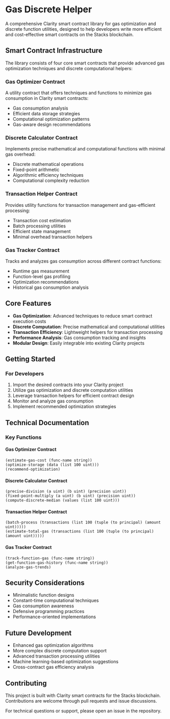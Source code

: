 # Gas Discrete Helper

A comprehensive Clarity smart contract library for gas optimization and discrete function utilities, designed to help developers write more efficient and cost-effective smart contracts on the Stacks blockchain.

## Smart Contract Infrastructure

The library consists of four core smart contracts that provide advanced gas optimization techniques and discrete computational helpers:

### Gas Optimizer Contract
A utility contract that offers techniques and functions to minimize gas consumption in Clarity smart contracts:
- Gas consumption analysis
- Efficient data storage strategies
- Computational optimization patterns
- Gas-aware design recommendations

### Discrete Calculator Contract
Implements precise mathematical and computational functions with minimal gas overhead:
- Discrete mathematical operations
- Fixed-point arithmetic
- Algorithmic efficiency techniques
- Computational complexity reduction

### Transaction Helper Contract
Provides utility functions for transaction management and gas-efficient processing:
- Transaction cost estimation
- Batch processing utilities
- Efficient state management
- Minimal overhead transaction helpers

### Gas Tracker Contract
Tracks and analyzes gas consumption across different contract functions:
- Runtime gas measurement
- Function-level gas profiling
- Optimization recommendations
- Historical gas consumption analysis

## Core Features

- **Gas Optimization**: Advanced techniques to reduce smart contract execution costs
- **Discrete Computation**: Precise mathematical and computational utilities
- **Transaction Efficiency**: Lightweight helpers for transaction processing
- **Performance Analysis**: Gas consumption tracking and insights
- **Modular Design**: Easily integrable into existing Clarity projects

## Getting Started

### For Developers

1. Import the desired contracts into your Clarity project
2. Utilize gas optimization and discrete computation utilities
3. Leverage transaction helpers for efficient contract design
4. Monitor and analyze gas consumption
5. Implement recommended optimization strategies

## Technical Documentation

### Key Functions

#### Gas Optimizer Contract
```clarity
(estimate-gas-cost (func-name string))
(optimize-storage (data (list 100 uint)))
(recommend-optimization)
```

#### Discrete Calculator Contract
```clarity
(precise-division (a uint) (b uint) (precision uint))
(fixed-point-multiply (a uint) (b uint) (precision uint))
(compute-discrete-median (values (list 100 uint)))
```

#### Transaction Helper Contract
```clarity
(batch-process (transactions (list 100 (tuple (to principal) (amount uint)))))
(estimate-total-gas (transactions (list 100 (tuple (to principal) (amount uint)))))
```

#### Gas Tracker Contract
```clarity
(track-function-gas (func-name string))
(get-function-gas-history (func-name string))
(analyze-gas-trends)
```

## Security Considerations

- Minimalistic function designs
- Constant-time computational techniques
- Gas consumption awareness
- Defensive programming practices
- Performance-oriented implementations

## Future Development

- Enhanced gas optimization algorithms
- More complex discrete computation support
- Advanced transaction processing utilities
- Machine learning-based optimization suggestions
- Cross-contract gas efficiency analysis

## Contributing

This project is built with Clarity smart contracts for the Stacks blockchain. Contributions are welcome through pull requests and issue discussions.

For technical questions or support, please open an issue in the repository.
